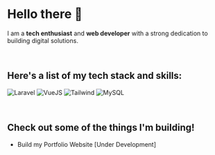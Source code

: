 
# Hello there 👋

I am a **tech enthusiast** and **web developer** with a strong dedication to building digital solutions.


<br>

## Here's a list of my tech stack and skills:

![Laravel](https://img.shields.io/badge/-Laravel-red?style=for-the-badge)
![VueJS](https://img.shields.io/badge/-VueJS-Green?style=for-the-badge)
![Tailwind](https://img.shields.io/badge/-Tailwind-blue?style=for-the-badge)
![MySQL](https://img.shields.io/badge/-mysql-white?style=for-the-badge)

<br>

## Check out some of the things I'm building!

- Build my Portfolio Website [Under Development]

<!--
**agilhz/agilhz** is a ✨ _special_ ✨ repository because its `README.md` (this file) appears on your GitHub profile.

Here are some ideas to get you started:

- 🔭 I’m currently working on ...
- 🌱 I’m currently learning ...
- 👯 I’m looking to collaborate on ...
- 🤔 I’m looking for help with ...
- 💬 Ask me about ...
- 📫 How to reach me: ...
- 😄 Pronouns: ...
- ⚡ Fun fact: ...
-->
